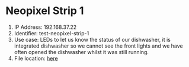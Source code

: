 # Neopixel Strip 1

1. IP Address: 192.168.37.22
2. Identifier: test-neopixel-strip-1
3. Use case: LEDs to let us know the status of our dishwasher, it is integrated dishwasher so we cannot see the front lights and we have often opened the dishwasher whilst it was still running.
4. File location: [here](/esphome/test-neopixel-strip-1/test-neopixel-strip-1.yaml)
